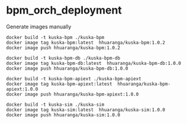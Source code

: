 # bpm_orch_deployment

Generate images manually

	docker build -t kuska-bpm ./kuska-bpm
	docker image tag kuska-bpm:latest  hhuaranga/kuska-bpm:1.0.2
	docker image push hhuaranga/kuska-bpm:1.0.2

	docker build -t kuska-bpm-db ./kuska-bpm-db
	docker image tag kuska-bpm-db:latest  hhuaranga/kuska-bpm-db:1.0.0
	docker image push hhuaranga/kuska-bpm-db:1.0.0

	docker build -t kuska-bpm-apiext ./kuska-bpm-apiext
	docker image tag kuska-bpm-apiext:latest  hhuaranga/kuska-bpm-apiext:1.0.0
	docker image push hhuaranga/kuska-bpm-apiext:1.0.0

	docker build -t kuska-sim ./kuska-sim
	docker image tag kuska-sim:latest  hhuaranga/kuska-sim:1.0.0
	docker image push hhuaranga/kuska-sim:1.0.0